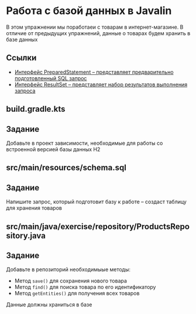 # Работа с базой данных в Javalin

В этом упражнении мы поработаеи с товарам в интернет-магазине. В отличие от предыдущих упражнений, данные о товарах будем хранить в базе данных

## Ссылки

* [Интерфейс PreparedStatement – представляет предварительно подготовленный SQL запрос](https://javalin.io/documentation#context)
* [Интерфейс ResultSet – представляет набор результатов выполнения запроса](https://javalin.io/documentation#context)


## build.gradle.kts

## Задание

Добавьте в проект зависимости, необходимые для работы со встроенной версией базы данных H2

## src/main/resources/schema.sql

## Задание

Напишите запрос, который подготовит базу к работе – создаст таблицу для хранения товаров

## src/main/java/exercise/repository/ProductsRepository.java

## Задание

Добавьте в репозиторий необходимыые методы:

* Метод `save()` для сохранения нового товара
* Метод `find()` для поиска товара по его идентификатору
* Метод `getEntities()` для получения всех товаров

Данные должны храниться в базе
